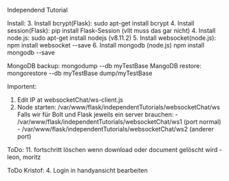 Independend Tutorial

Install:
3. Install bcrypt(Flask):       sudo apt-get install bcrypt
4. Install session(Flask):      pip install Flask-Session (vllt muss das gar nicht)
4. Install node.js:             sudo apt-get install nodejs (v8.11.2)
5. Install websocket(node.js):  npm install websocket --save
6. Install mongodb (node.js)    npm install mongodb --save

MongoDB backup:
mongodump --db myTestBase
MangoDB restore:
mongorestore --db myTestBase dump/myTestBase

Importent:
1. Edit IP at websocketChat/ws-client.js
2. Node starten: /var/www/flask/independentTutorials/websocketChat/ws
    Falls wir für Bolt und Flask jeweils ein server brauchen:
        - /var/www/flask/independentTutorials/websocketChat/ws1 (port normal)
        - /var/www/flask/independentTutorials/websocketChat/ws2 (anderer port)

ToDo:
11. fortschritt löschen wenn download oder document gelöscht wird - leon, moritz

ToDo Kristof:
4. Login in handyansicht bearbeiten